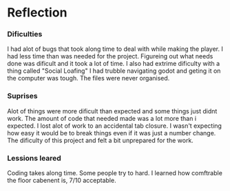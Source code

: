 # Reflection

### Dificulties
I had alot of bugs that took along time to deal with while making the player. 
I had less time than was needed for the project.
Figureing out what needs done was dificult and it took a lot of time.
I also had extrime dificulty with a thing called "Social Loafing"
I had trubble navigating godot and geting it on the computer was tough. 
The files were never organised.

### Suprises
Alot of things were more dificult than expected and some things just didnt work.
The amount of code that needed made was a lot more than i expected. I lost alot of work to an accidental tab closure. 
I wasn't expecting how easy it would be to break things even if it was just a number change.
The dificulty of this project and felt a bit unprepared for the work.

### Lessions leared
Coding takes along time. Some people try to hard.
I learned how comftrable the floor cabenent is, 7/10 acceptable.
